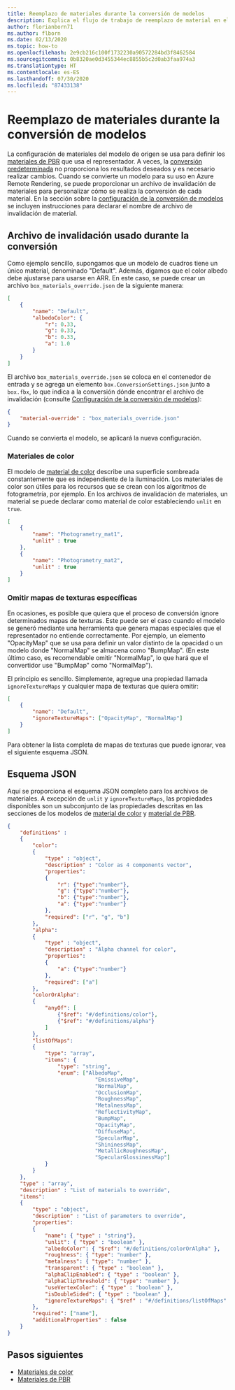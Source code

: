 ```yaml
---
title: Reemplazo de materiales durante la conversión de modelos
description: Explica el flujo de trabajo de reemplazo de material en el momento de la conversión.
author: florianborn71
ms.author: flborn
ms.date: 02/13/2020
ms.topic: how-to
ms.openlocfilehash: 2e9cb216c100f1732230a90572284bd3f8462584
ms.sourcegitcommit: 0b8320ae0d3455344ec8855b5c2d0ab3faa974a3
ms.translationtype: HT
ms.contentlocale: es-ES
ms.lasthandoff: 07/30/2020
ms.locfileid: "87433138"
---
```

# <a name="override-materials-during-model-conversion"></a>Reemplazo de materiales durante la conversión de modelos

La configuración de materiales del modelo de origen se usa para definir los [materiales de PBR](../../overview/features/pbr-materials.md) que usa el representador.
A veces, la [conversión predeterminada](../../reference/material-mapping.md) no proporciona los resultados deseados y es necesario realizar cambios.
Cuando se convierte un modelo para su uso en Azure Remote Rendering, se puede proporcionar un archivo de invalidación de materiales para personalizar cómo se realiza la conversión de cada material.
En la sección sobre la [configuración de la conversión de modelos](configure-model-conversion.md) se incluyen instrucciones para declarar el nombre de archivo de invalidación de material.

## <a name="the-override-file-used-during-conversion"></a>Archivo de invalidación usado durante la conversión

Como ejemplo sencillo, supongamos que un modelo de cuadros tiene un único material, denominado "Default".
Además, digamos que el color albedo debe ajustarse para usarse en ARR.
En este caso, se puede crear un archivo `box_materials_override.json` de la siguiente manera:

```json
[
    {
        "name": "Default",
        "albedoColor": {
            "r": 0.33,
            "g": 0.33,
            "b": 0.33,
            "a": 1.0
        }
    }
]
```

El archivo `box_materials_override.json` se coloca en el contenedor de entrada y se agrega un elemento `box.ConversionSettings.json` junto a `box.fbx`, lo que indica a la conversión dónde encontrar el archivo de invalidación (consulte [Configuración de la conversión de modelos](configure-model-conversion.md)):

```json
{
    "material-override" : "box_materials_override.json"
}
```

Cuando se convierta el modelo, se aplicará la nueva configuración.

### <a name="color-materials"></a>Materiales de color

El modelo de [material de color](../../overview/features/color-materials.md) describe una superficie sombreada constantemente que es independiente de la iluminación.
Los materiales de color son útiles para los recursos que se crean con los algoritmos de fotogrametría, por ejemplo.
En los archivos de invalidación de materiales, un material se puede declarar como material de color estableciendo `unlit` en `true`.

```json
[
    {
        "name": "Photogrametry_mat1",
        "unlit" : true
    },
    {
        "name": "Photogrametry_mat2",
        "unlit" : true
    }
]
```

### <a name="ignore-specific-texture-maps"></a>Omitir mapas de texturas específicas

En ocasiones, es posible que quiera que el proceso de conversión ignore determinados mapas de texturas. Este puede ser el caso cuando el modelo se generó mediante una herramienta que genera mapas especiales que el representador no entiende correctamente. Por ejemplo, un elemento "OpacityMap" que se usa para definir un valor distinto de la opacidad o un modelo donde "NormalMap" se almacena como "BumpMap". (En este último caso, es recomendable omitir "NormalMap", lo que hará que el convertidor use "BumpMap" como "NormalMap").

El principio es sencillo. Simplemente, agregue una propiedad llamada `ignoreTextureMaps` y cualquier mapa de texturas que quiera omitir:

```json
[
    {
        "name": "Default",
        "ignoreTextureMaps": ["OpacityMap", "NormalMap"]
    }
]
```

Para obtener la lista completa de mapas de texturas que puede ignorar, vea el siguiente esquema JSON.

## <a name="json-schema"></a>Esquema JSON

Aquí se proporciona el esquema JSON completo para los archivos de materiales. A excepción de `unlit` y `ignoreTextureMaps`, las propiedades disponibles son un subconjunto de las propiedades descritas en las secciones de los modelos de [material de color](../../overview/features/color-materials.md) y [material de PBR](../../overview/features/pbr-materials.md).

```json
{
    "definitions" :
    {
        "color":
        {
            "type" : "object",
            "description" : "Color as 4 components vector",
            "properties":
            {
                "r": {"type":"number"},
                "g": {"type":"number"},
                "b": {"type":"number"},
                "a": {"type":"number"}
            },
            "required": ["r", "g", "b"]
        },
        "alpha":
        {
            "type" : "object",
            "description" : "Alpha channel for color",
            "properties":
            {
                "a": {"type":"number"}
            },
            "required": ["a"]
        },
        "colorOrAlpha":
        {
            "anyOf": [
                {"$ref": "#/definitions/color"},
                {"$ref": "#/definitions/alpha"}
            ]
        },
        "listOfMaps":
        {
            "type": "array",
            "items": {
                "type": "string",
                "enum": ["AlbedoMap",
                            "EmissiveMap",
                            "NormalMap",
                            "OcclusionMap",
                            "RoughnessMap",
                            "MetalnessMap",
                            "ReflectivityMap",
                            "BumpMap",
                            "OpacityMap",
                            "DiffuseMap",
                            "SpecularMap",
                            "ShininessMap",
                            "MetallicRoughnessMap",
                            "SpecularGlossinessMap"]
            }
        }
    },
    "type" : "array",
    "description" : "List of materials to override",
    "items":
    {
        "type" : "object",
        "description" : "List of parameters to override",
        "properties":
        {
            "name": { "type" : "string"},
            "unlit": { "type" : "boolean" },
            "albedoColor": { "$ref": "#/definitions/colorOrAlpha" },
            "roughness": { "type": "number" },
            "metalness": { "type": "number" },
            "transparent": { "type" : "boolean" },
            "alphaClipEnabled": { "type" : "boolean" },
            "alphaClipThreshold": { "type": "number" },
            "useVertexColor": { "type" : "boolean" },
            "isDoubleSided": { "type" : "boolean" },
            "ignoreTextureMaps": { "$ref" : "#/definitions/listOfMaps" }
        },
        "required": ["name"],
        "additionalProperties" : false
    }
}
```

## <a name="next-steps"></a>Pasos siguientes

* [Materiales de color](../../overview/features/color-materials.md)
* [Materiales de PBR](../../overview/features/pbr-materials.md)